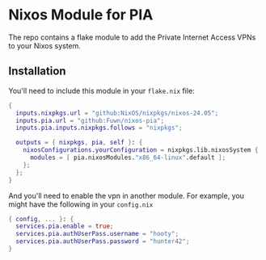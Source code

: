 # Nixos Module for PIA

The repo contains a flake module to add the Private Internet Access
VPNs to your Nixos system.

## Installation

You'll need to include this module in your `flake.nix` file:

```nix
{
  inputs.nixpkgs.url = "github:NixOS/nixpkgs/nixos-24.05";
  inputs.pia.url = "github:Fuwn/nixos-pia";
  inputs.pia.inputs.nixpkgs.follows = "nixpkgs";

  outputs = { nixpkgs, pia, self }: {
    nixosConfigurations.yourConfiguration = nixpkgs.lib.nixosSystem {
      modules = [ pia.nixosModules."x86_64-linux".default ];
    };
  };
}
```

And you'll need to enable the vpn in another module.  For example, you might
have the following in your `config.nix`

```nix
{ config, ... }: {
  services.pia.enable = true;
  services.pia.authUserPass.username = "hooty";
  services.pia.authUserPass.password = "hunter42";
}
```
